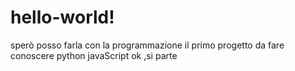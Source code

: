 # hello-world! 
sperò posso farla con la programmazione 
il primo progetto da fare conoscere python javaScript
ok ,si parte
